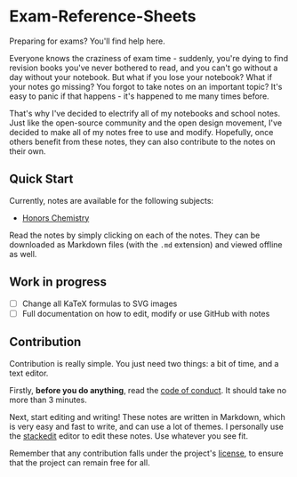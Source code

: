 # Exam-Reference-Sheets
 Preparing for exams? You'll find help here.

Everyone knows the craziness of exam time - suddenly, you're dying to find revision books you've never bothered to read, and you can't go without a day without your notebook. But what if you lose your notebook? What if your notes go missing? You forgot to take notes on an important topic? It's easy to panic if that happens - it's happened to me many times before.

That's why I've decided to electrify all of my notebooks and school notes. Just like the open-source community and the open design movement, I've decided to make all of my notes free to use and modify. Hopefully, once others benefit from these notes, they can also contribute to the notes on their own.

## Quick Start 

Currently, notes are available for the following subjects:

- [Honors Chemistry](Honors-Chemistry-Reference.md)

Read the notes by simply clicking on each of the notes. They can be downloaded as Markdown files (with the `.md` extension) and viewed offline as well.

## Work in progress 

- [ ] Change all KaTeX formulas to SVG images 
- [ ] Full documentation on how to edit, modify or use GitHub with notes

## Contribution

Contribution is really simple. You just need two things: a bit of time, and a text editor.

Firstly, **before you do anything**, read the [code of conduct](CODE_OF_CONDUCT.md). It should take no more than 3 minutes. 

Next, start editing and writing! These notes are written in Markdown, which is very easy and fast to write, and can use a lot of themes. I personally use the [stackedit](https://stackedit.io) editor to edit these notes. Use whatever you see fit.

Remember that any contribution falls under the project's [license](LICENSE.md), to ensure that the project can remain free for all. 
